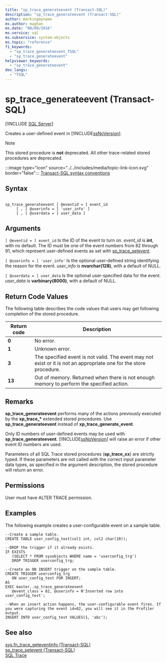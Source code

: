 ```yaml
---
title: "sp_trace_generateevent (Transact-SQL)"
description: "sp_trace_generateevent (Transact-SQL)"
author: markingmyname
ms.author: maghan
ms.date: "08/09/2016"
ms.service: sql
ms.subservice: system-objects
ms.topic: "reference"
f1_keywords:
  - "sp_trace_generateevent_TSQL"
  - "sp_trace_generateevent"
helpviewer_keywords:
  - "sp_trace_generateevent"
dev_langs:
  - "TSQL"
---
```

# sp_trace_generateevent (Transact-SQL)
[!INCLUDE [SQL Server](../../includes/applies-to-version/sqlserver.md)]

  Creates a user-defined event in [!INCLUDE[ssNoVersion](../../includes/ssnoversion-md.md)].  
  
> [!NOTE]  
> This stored procedure is **not** deprecated. All other trace-related stored procedures are deprecated.  
  
  
 :::image type="icon" source="../../includes/media/topic-link-icon.svg" border="false"::: [Transact-SQL syntax conventions](../../t-sql/language-elements/transact-sql-syntax-conventions-transact-sql.md)  
  
## Syntax  
  
```  
  
sp_trace_generateevent [ @eventid = ] event_id   
     [ , [ @userinfo = ] 'user_info' ]  
     [ , [ @userdata = ] user_data ]  
```  
  
## Arguments  
`[ @eventid = ] event_id`
 Is the ID of the event to turn on. *event_id* is **int**, with no default. The ID must be one of the event numbers from 82 through 91, which represent user-defined events as set with [sp_trace_setevent](../../relational-databases/system-stored-procedures/sp-trace-setevent-transact-sql.md).  
  
`[ @userinfo = ] 'user_info'`
 Is the optional user-defined string identifying the reason for the event. *user_info* is **nvarchar(128)**, with a default of NULL.  
  
`[ @userdata = ] user_data`
 Is the optional user-specified data for the event. *user_data* is **varbinary(8000)**, with a default of NULL.  
  
## Return Code Values  
 The following table describes the code values that users may get following completion of the stored procedure.  
  
|Return code|Description|  
|-----------------|-----------------|  
|**0**|No error.|  
|**1**|Unknown error.|  
|**3**|The specified event is not valid. The event may not exist or it is not an appropriate one for the store procedure.|  
|**13**|Out of memory. Returned when there is not enough memory to perform the specified action.|  
  
## Remarks  
 **sp_trace_generateevent** performs many of the actions previously executed by the **xp_trace_\*** extended stored procedures. Use **sp_trace_generateevent** instead of **xp_trace_generate_event**.  
  
 Only ID numbers of user-defined events may be used with **sp_trace_generateevent**. [!INCLUDE[ssNoVersion](../../includes/ssnoversion-md.md)] will raise an error if other event ID numbers are used.  
  
 Parameters of all SQL Trace stored procedures (**sp_trace_xx**) are strictly typed. If these parameters are not called with the correct input parameter data types, as specified in the argument description, the stored procedure will return an error.  
  
## Permissions  
 User must have ALTER TRACE permission.  
  
## Examples  
 The following example creates a user-configurable event on a sample table.  
  
```  
--Create a sample table.  
CREATE TABLE user_config_test(col1 int, col2 char(10));  
  
--DROP the trigger if it already exists.  
IF EXISTS  
   (SELECT * FROM sysobjects WHERE name = 'userconfig_trg')  
   DROP TRIGGER userconfig_trg;  
  
--Create an ON INSERT trigger on the sample table.  
CREATE TRIGGER userconfig_trg  
   ON user_config_test FOR INSERT;  
AS  
EXEC master..sp_trace_generateevent  
   @event_class = 82, @userinfo = N'Inserted row into user_config_test';  
  
--When an insert action happens, the user-configurable event fires. If   
you were capturing the event id=82, you will see it in the Profiler output.  
INSERT INTO user_config_test VALUES(1, 'abc');  
```  
  
## See also  
 [sys.fn_trace_geteventinfo &#40;Transact-SQL&#41;](../../relational-databases/system-functions/sys-fn-trace-geteventinfo-transact-sql.md)   
 [sp_trace_setevent &#40;Transact-SQL&#41;](../../relational-databases/system-stored-procedures/sp-trace-setevent-transact-sql.md)   
 [SQL Trace](../../relational-databases/sql-trace/sql-trace.md)  
  
  

